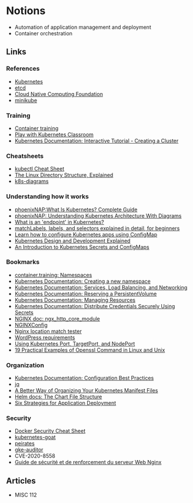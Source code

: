 # Notions

- Automation of application management and deployment
- Container orchestration

## Links

### References

- [Kubernetes](https://kubernetes.io/)
- [etcd](https://etcd.io/)
- [Cloud Native Computing Foundation](https://www.cncf.io/)
- [minikube](https://minikube.sigs.k8s.io/docs/)

### Training

- [Container training](https://container.training/)
- [Play with Kubernetes Classroom](https://training.play-with-kubernetes.com/)
- [Kubernetes Documentation: Interactive Tutorial - Creating a Cluster](https://kubernetes.io/docs/tutorials/kubernetes-basics/create-cluster/cluster-interactive/)

### Cheatsheets

- [kubectl Cheat Sheet](https://phoenixnap.com/kb/kubectl-commands-cheat-sheet)
- [The Linux Directory Structure, Explained](https://www.howtogeek.com/117435/htg-explains-the-linux-directory-structure-explained/)
- [k8s-diagrams](https://github.com/cloudogu/k8s-diagrams)

### Understanding how it works

- [phoenixNAP:What Is Kubernetes? Complete Guide](https://phoenixnap.com/kb/what-is-kubernetes)
- [phoenixNAP: Understanding Kubernetes Architecture With Diagrams](https://phoenixnap.com/kb/understanding-kubernetes-architecture-diagrams)
- [What is an 'endpoint' in Kubernetes?](https://stackoverflow.com/questions/52857825/what-is-an-endpoint-in-kubernetes)
- [matchLabels, labels, and selectors explained in detail, for beginners](https://medium.com/@zwhitchcox/matchlabels-labels-and-selectors-explained-in-detail-for-beginners-d421bdd05362)
- [Learn how to configure Kubernetes apps using ConfigMap](https://itnext.io/learn-how-to-configure-your-kubernetes-apps-using-the-configmap-object-d8f30f99abeb)
- [Kubernetes Design and Development Explained](https://thenewstack.io/kubernetes-design-and-development-explained/)
- [An Introduction to Kubernetes Secrets and ConfigMaps](https://opensource.com/article/19/6/introduction-kubernetes-secrets-and-configmaps)

### Bookmarks

- [container.training: Namespaces](https://container.training/kube-selfpaced.yml.html#119)
- [Kubernetes Documentation: Creating a new namespace](https://kubernetes.io/docs/tasks/administer-cluster/namespaces/#creating-a-new-namespace)
- [Kubernetes Documentation: Services, Load Balancing, and Networking](https://kubernetes.io/docs/concepts/services-networking/)
- [Kubernetes Documentation: Reserving a PersistentVolume](https://kubernetes.io/docs/concepts/storage/persistent-volumes/#reserving-a-persistentvolume)
- [Kubernetes Documentation: Managing Resources](https://kubernetes.io/docs/concepts/cluster-administration/manage-deployment/)
- [Kubernetes Documentation: Distribute Credentials Securely Using Secrets](https://kubernetes.io/docs/tasks/inject-data-application/distribute-credentials-secure/)
- [NGINX doc: ngx_http_core_module](https://nginx.org/en/docs/http/ngx_http_core_module.html)
- [NGINXConfig](https://www.digitalocean.com/community/tools/nginx)
- [Nginx location match tester](https://nginx.viraptor.info/)
- [WordPress requirements](https://wordpress.org/about/requirements/)
- [Using Kubernetes Port, TargetPort, and NodePort](https://www.bmc.com/blogs/kubernetes-port-targetport-nodeport/)
- [19 Practical Examples of Openssl Command in Linux and Unix](https://sysaix.com/19-practical-examples-of-openssl-command-in-linux-and-unix)

### Organization

- [Kubernetes Documentation: Configuration Best Practices](https://kubernetes.io/docs/concepts/configuration/overview/)
- [jq](https://stedolan.github.io/jq/)
- [A Better Way of Organizing Your Kubernetes Manifest Files](https://boxunix.com/2020/05/15/a-better-way-of-organizing-your-kubernetes-manifest-files/)
- [Helm docs: The Chart File Structure](https://helm.sh/docs/topics/charts/)
- [Six Strategies for Application Deployment](https://thenewstack.io/deployment-strategies/)

### Security

- [Docker Security Cheat Sheet](https://cheatsheetseries.owasp.org/cheatsheets/Docker_Security_Cheat_Sheet.html)
- [kubernetes-goat](https://github.com/madhuakula/kubernetes-goat)
- [peirates](https://github.com/inguardians/peirates)
- [gke-auditor](https://github.com/google/gke-auditor)
- CVE-2020-8558
- [Guide de sécurité et de renforcement du serveur Web Nginx](https://geekflare.com/fr/nginx-webserver-security-hardening-guide/)

## Articles

- MISC 112
